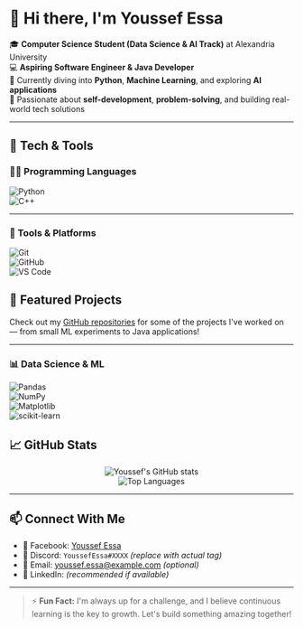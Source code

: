 # 👋 Hi there, I'm Youssef Essa

🎓 **Computer Science Student (Data Science & AI Track)** at Alexandria University  
💻 **Aspiring Software Engineer & Java Developer**  
🌱 Currently diving into **Python**, **Machine Learning**, and exploring **AI applications**  
🚀 Passionate about **self-development**, **problem-solving**, and building real-world tech solutions  

---

## 🧠 Tech & Tools

### 👨‍💻 Programming Languages
![Python](https://img.shields.io/badge/-Python-3776AB?logo=python&logoColor=white&style=flat)  
![C++](https://img.shields.io/badge/-C++-00599C?logo=c%2B%2B&logoColor=white&style=flat)  

---
### 🧰 Tools & Platforms
![Git](https://img.shields.io/badge/-Git-F05032?logo=git&logoColor=white&style=flat)  
![GitHub](https://img.shields.io/badge/-GitHub-181717?logo=github&logoColor=white&style=flat)  
![VS Code](https://img.shields.io/badge/-VS%20Code-007ACC?logo=visual-studio-code&logoColor=white&style=flat)

## 📌 Featured Projects

Check out my [GitHub repositories](https://github.com/YoussefEssa22?tab=repositories) for some of the projects I've worked on — from small ML experiments to Java applications!

---
### 📊 Data Science & ML
![Pandas](https://img.shields.io/badge/-Pandas-150458?logo=pandas&logoColor=white&style=flat)  
![NumPy](https://img.shields.io/badge/-NumPy-013243?logo=numpy&logoColor=white&style=flat)  
![Matplotlib](https://img.shields.io/badge/-Matplotlib-11557C?logo=matplotlib&logoColor=white&style=flat)  
![scikit-learn](https://img.shields.io/badge/-scikit%20learn-F7931E?logo=scikit-learn&logoColor=white&style=flat)


## 📈 GitHub Stats

<p align="center">
  <img src="https://github-readme-stats.vercel.app/api?username=YoussefEssa22&show_icons=true&theme=tokyonight" alt="Youssef's GitHub stats" />
  <br/>
  <img src="https://github-readme-stats.vercel.app/api/top-langs/?username=YoussefEssa22&layout=compact&theme=tokyonight" alt="Top Languages" />
</p>

---

## 📫 Connect With Me

- 📘 Facebook: [Youssef Essa](https://facebook.com/YOUR_USERNAME)
- 💬 Discord: `YoussefEssa#XXXX` *(replace with actual tag)*
- 📨 Email: youssef.essa@example.com *(optional)*
- 💼 LinkedIn: *(recommended if available)*

---

> ⚡ **Fun Fact:** I'm always up for a challenge, and I believe continuous learning is the key to growth. Let's build something amazing together!

